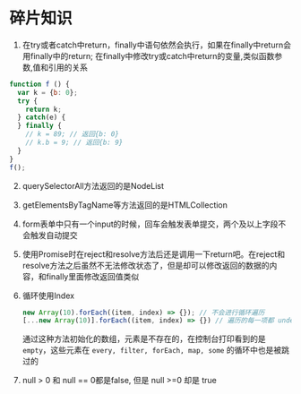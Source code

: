 # 碎片知识

1. 在try或者catch中return，finally中语句依然会执行，如果在finally中return会用finally中的return;
在finally中修改try或catch中return的变量,类似函数参数,值和引用的关系
```javascript
function f () {
  var k = {b: 0};
  try {
    return k;
  } catch(e) {
  } finally {
    // k = 89; // 返回{b: 0}  
    // k.b = 9; // 返回{b: 9}
  }
}
f();
```

2. querySelectorAll方法返回的是NodeList

3. getElementsByTagName等方法返回的是HTMLCollection

4. form表单中只有一个input的时候，回车会触发表单提交，两个及以上字段不会触发自动提交

5. 使用Promise时在reject和resolve方法后还是调用一下return吧。在reject和resolve方法之后虽然不无法修改状态了，但是却可以修改返回的数据的内容，和finally里面修改返回值类似

6. 循环使用Index

   ```js
   new Array(10).forEach((item, index) => {}); // 不会进行循环遍历
   [...new Array(10)].forEach((item, index) => {}) // 遍历的每一项都 undefined
   ```

   通过这种方法初始化的数组，元素是不存在的，在控制台打印看到的是 `empty`，这些元素在 `every, filter, forEach, map, some` 的循环中也是被跳过的
   
7. null > 0 和 null == 0都是false, 但是 null >=0 却是 true

